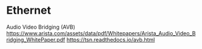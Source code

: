 # Ethernet 
Audio Video Bridging (AVB)
https://www.arista.com/assets/data/pdf/Whitepapers/Arista_Audio_Video_Bridging_WhitePaper.pdf
https://tsn.readthedocs.io/avb.html
